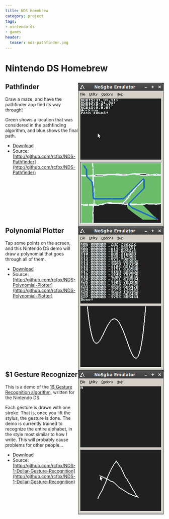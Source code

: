 ```yaml
---
title: NDS Homebrew
category: project
tags:
- nintendo-ds
- games
header:
  teaser: nds-pathfinder.png
---
```



# Nintendo DS Homebrew #

<div markdown="1" style="clear: both">
<img src="/images/nds-pathfinder.png" style="float: right"/>

## Pathfinder ##

Draw a maze, and have the pathfinder app find its way through!

Green shows a location that was considered in the pathfinding algorithm, and blue shows the final path.

* [Download](http://github.com/downloads/rcfox/NDS-Pathfinder/pathfinder.nds)
* Source: [http://github.com/rcfox/NDS-Pathfinder](http://github.com/rcfox/NDS-Pathfinder)
</div>

<div markdown="1" style="clear: both">
<img src="/images/nds-polynomial.png" style="float: right"/>

## Polynomial Plotter ##
Tap some points on the screen, and this Nintendo DS demo will draw a polynomial that goes through all of them.

* [Download](http://github.com/downloads/rcfox/NDS-Polynomial-Plotter/polynomial.nds)
* Source: [http://github.com/rcfox/NDS-Polynomial-Plotter](http://github.com/rcfox/NDS-Polynomial-Plotter)
</div>

<div markdown="1" style="clear: both">
<img src="/images/nds-dollar.png" style="float: right"/>

## $1 Gesture Recognizer ##
This is a demo of the [1$ Gesture Recognition algorithm](http://depts.washington.edu/aimgroup/proj/dollar/), written for the Nintendo DS.

Each gesture is drawn with one stroke. That is, once you lift the stylus, the gesture is done. 
The demo is currently trained to recognize the entire alphabet, in the style most similar to how I write. This will probably cause problems for other people...

* [Download](http://github.com/downloads/rcfox/NDS-1-Dollar-Gesture-Recognition/dollar.nds)
* Source: [http://github.com/rcfox/NDS-1-Dollar-Gesture-Recognition](http://github.com/rcfox/NDS-1-Dollar-Gesture-Recognition)
</div>
